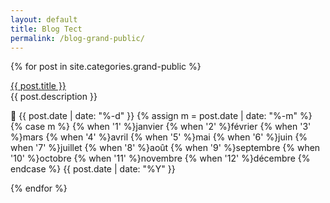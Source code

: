 ```yaml
---
layout: default
title: Blog Tect
permalink: /blog-grand-public/
---
```


{% for post in site.categories.grand-public %}
  <p><a href="{{ post.url }}">{{ post.title }}</a><br>
  {{ post.description }}<br>
  
  📅 {{ post.date | date: "%-d" }}
{% assign m = post.date | date: "%-m" %}
{% case m %}
  {% when '1' %}janvier
  {% when '2' %}février
  {% when '3' %}mars
  {% when '4' %}avril
  {% when '5' %}mai
  {% when '6' %}juin
  {% when '7' %}juillet
  {% when '8' %}août
  {% when '9' %}septembre
  {% when '10' %}octobre
  {% when '11' %}novembre
  {% when '12' %}décembre
{% endcase %}
{{ post.date | date: "%Y" }}
  
{% endfor %}
